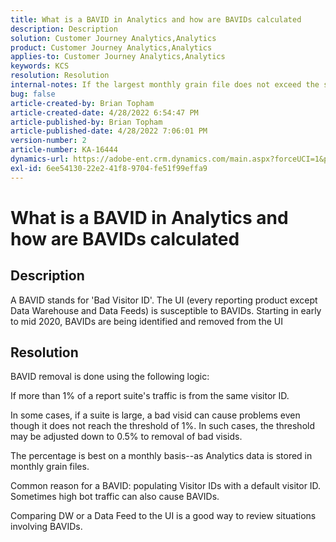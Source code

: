 ```yaml
---
title: What is a BAVID in Analytics and how are BAVIDs calculated
description: Description
solution: Customer Journey Analytics,Analytics
product: Customer Journey Analytics,Analytics
applies-to: Customer Journey Analytics,Analytics
keywords: KCS
resolution: Resolution
internal-notes: If the largest monthly grain file does not exceed the size threshold (250MB default), we do not examine the suite for bad visids.
bug: false
article-created-by: Brian Topham
article-created-date: 4/28/2022 6:54:47 PM
article-published-by: Brian Topham
article-published-date: 4/28/2022 7:06:01 PM
version-number: 2
article-number: KA-16444
dynamics-url: https://adobe-ent.crm.dynamics.com/main.aspx?forceUCI=1&pagetype=entityrecord&etn=knowledgearticle&id=ff03cea8-24c7-ec11-a7b6-0022480a1b03
exl-id: 6ee54130-22e2-41f8-9704-fe51f99effa9
---
```

# What is a BAVID in Analytics and how are BAVIDs calculated

## Description


A BAVID stands for 'Bad Visitor ID'. The UI (every reporting product except Data Warehouse and Data Feeds) is susceptible to BAVIDs.
 Starting in early to mid 2020, BAVIDs are being identified and removed from the UI






## Resolution


BAVID removal is done using the following logic:

If more than 1% of a report suite's traffic is from the same visitor ID.

In some cases, if a suite is large, a bad visid can cause problems even though it does not reach the threshold of 1%. In such cases, the threshold may be adjusted down to 0.5% to removal of bad visids.

The percentage is best on a monthly basis--as Analytics data is stored in monthly grain files.



Common reason for a BAVID: populating Visitor IDs with a default visitor ID. Sometimes high bot traffic can also cause BAVIDs.

Comparing DW or a Data Feed to the UI is a good way to review situations involving BAVIDs.
